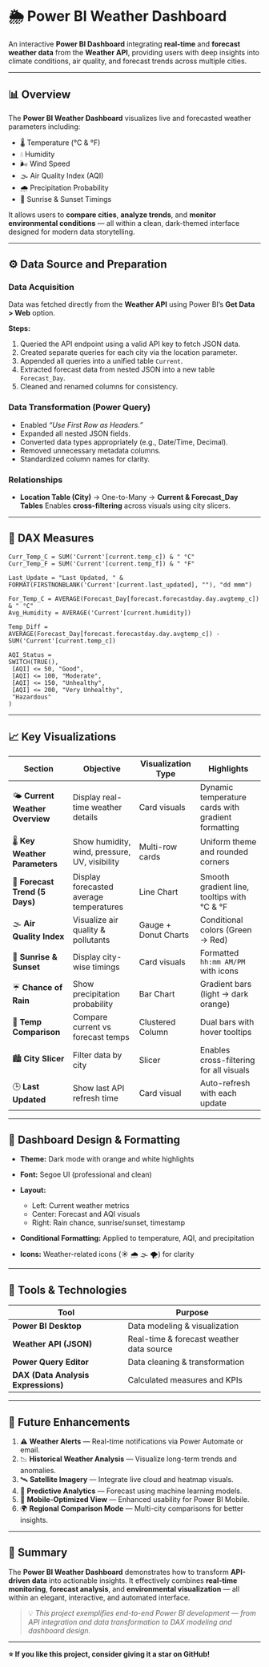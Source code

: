 # 🌦️ Power BI Weather Dashboard

An interactive **Power BI Dashboard** integrating **real-time** and **forecast weather data** from the **Weather API**, providing users with deep insights into climate conditions, air quality, and forecast trends across multiple cities.

---

## 📊 Overview

The **Power BI Weather Dashboard** visualizes live and forecasted weather parameters including:

* 🌡️ Temperature (°C & °F)
* 💧 Humidity
* 🌬️ Wind Speed
* 🌫️ Air Quality Index (AQI)
* 🌧️ Precipitation Probability
* 🌅 Sunrise & Sunset Timings

It allows users to **compare cities**, **analyze trends**, and **monitor environmental conditions** — all within a clean, dark-themed interface designed for modern data storytelling.

---

## ⚙️ Data Source and Preparation

### **Data Acquisition**

Data was fetched directly from the **Weather API** using Power BI’s **Get Data > Web** option.

**Steps:**

1. Queried the API endpoint using a valid API key to fetch JSON data.
2. Created separate queries for each city via the location parameter.
3. Appended all queries into a unified table `Current`.
4. Extracted forecast data from nested JSON into a new table `Forecast_Day`.
5. Cleaned and renamed columns for consistency.

### **Data Transformation (Power Query)**

* Enabled *“Use First Row as Headers.”*
* Expanded all nested JSON fields.
* Converted data types appropriately (e.g., Date/Time, Decimal).
* Removed unnecessary metadata columns.
* Standardized column names for clarity.

### **Relationships**

* **Location Table (City)** → One-to-Many → **Current & Forecast_Day Tables**
  Enables **cross-filtering** across visuals using city slicers.

---

## 🧮 DAX Measures

```DAX
Curr_Temp_C = SUM('Current'[current.temp_c]) & " °C"
Curr_Temp_F = SUM('Current'[current.temp_f]) & " °F"

Last_Update = "Last Updated, " &
FORMAT(FIRSTNONBLANK('Current'[current.last_updated], ""), "dd mmm")

For_Temp_C = AVERAGE(Forecast_Day[forecast.forecastday.day.avgtemp_c]) & " °C"
Avg_Humidity = AVERAGE('Current'[current.humidity])

Temp_Diff =
AVERAGE(Forecast_Day[forecast.forecastday.day.avgtemp_c]) -
SUM('Current'[current.temp_c])

AQI_Status =
SWITCH(TRUE(),
 [AQI] <= 50, "Good",
 [AQI] <= 100, "Moderate",
 [AQI] <= 150, "Unhealthy",
 [AQI] <= 200, "Very Unhealthy",
 "Hazardous"
)
```

---

## 📈 Key Visualizations

| **Section**                      | **Objective**                                 | **Visualization Type** | **Highlights**                                     |
| -------------------------------- | --------------------------------------------- | ---------------------- | -------------------------------------------------- |
| 🌤️ **Current Weather Overview** | Display real-time weather details             | Card visuals           | Dynamic temperature cards with gradient formatting |
| 🌡️ **Key Weather Parameters**   | Show humidity, wind, pressure, UV, visibility | Multi-row cards        | Uniform theme and rounded corners                  |
| 📅 **Forecast Trend (5 Days)**   | Display forecasted average temperatures       | Line Chart             | Smooth gradient line, tooltips with °C & °F        |
| 🌫️ **Air Quality Index**        | Visualize air quality & pollutants            | Gauge + Donut Charts   | Conditional colors (Green → Red)                   |
| 🌅 **Sunrise & Sunset**          | Display city-wise timings                     | Card visuals           | Formatted `hh:mm AM/PM` with icons                 |
| ☔ **Chance of Rain**             | Show precipitation probability                | Bar Chart              | Gradient bars (light → dark orange)                |
| 🌆 **Temp Comparison**           | Compare current vs forecast temps             | Clustered Column       | Dual bars with hover tooltips                      |
| 🏙️ **City Slicer**              | Filter data by city                           | Slicer                 | Enables cross-filtering for all visuals            |
| 🕒 **Last Updated**              | Show last API refresh time                    | Card visual            | Auto-refresh with each update                      |

---

## 🎨 Dashboard Design & Formatting

* **Theme:** Dark mode with orange and white highlights
* **Font:** Segoe UI (professional and clean)
* **Layout:**

  * Left: Current weather metrics
  * Center: Forecast and AQI visuals
  * Right: Rain chance, sunrise/sunset, timestamp
* **Conditional Formatting:** Applied to temperature, AQI, and precipitation
* **Icons:** Weather-related icons (☀️ 🌧️ 🌫️ 🌪️) for clarity

---

## 🧰 Tools & Technologies

| Tool                                | Purpose                                  |
| ----------------------------------- | ---------------------------------------- |
| **Power BI Desktop**                | Data modeling & visualization            |
| **Weather API (JSON)**              | Real-time & forecast weather data source |
| **Power Query Editor**              | Data cleaning & transformation           |
| **DAX (Data Analysis Expressions)** | Calculated measures and KPIs             |

---

## 🚀 Future Enhancements

1. ⚠️ **Weather Alerts** — Real-time notifications via Power Automate or email.
2. 📉 **Historical Weather Analysis** — Visualize long-term trends and anomalies.
3. 🛰️ **Satellite Imagery** — Integrate live cloud and heatmap visuals.
4. 🔮 **Predictive Analytics** — Forecast using machine learning models.
5. 📱 **Mobile-Optimized View** — Enhanced usability for Power BI Mobile.
6. 🌍 **Regional Comparison Mode** — Multi-city comparisons for better insights.

---

## 🧾 Summary

The **Power BI Weather Dashboard** demonstrates how to transform **API-driven data** into actionable insights.
It effectively combines **real-time monitoring**, **forecast analysis**, and **environmental visualization** — all within an elegant, interactive, and automated interface.

> 💡 *This project exemplifies end-to-end Power BI development — from API integration and data transformation to DAX modeling and dashboard design.*

---
**⭐ If you like this project, consider giving it a star on GitHub!**
